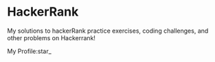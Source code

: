 # HackerRank
My solutions to hackerRank practice exercises, coding challenges, and other problems on Hackerrank!

My Profile:star_
